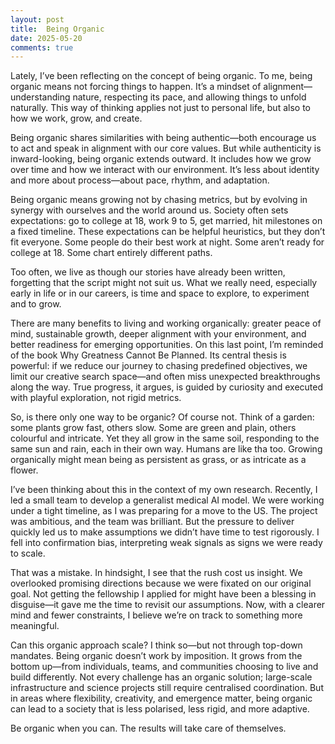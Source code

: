 ```yaml
---
layout: post
title:  Being Organic
date: 2025-05-20
comments: true
---
```


Lately, I’ve been reflecting on the concept of being organic. To me, being organic means not forcing things to happen. It’s a mindset of alignment—understanding nature, respecting its pace, and allowing things to unfold naturally. This way of thinking applies not just to personal life, but also to how we work, grow, and create.

Being organic shares similarities with being authentic—both encourage us to act and speak in alignment with our core values. But while authenticity is inward-looking, being organic extends outward. It includes how we grow over time and how we interact with our environment. It’s less about identity and more about process—about pace, rhythm, and adaptation.

Being organic means growing not by chasing metrics, but by evolving in synergy with ourselves and the world around us. Society often sets expectations: go to college at 18, work 9 to 5, get married, hit milestones on a fixed timeline. These expectations can be helpful heuristics, but they don’t fit everyone. Some people do their best work at night. Some aren’t ready for college at 18. Some chart entirely different paths.

Too often, we live as though our stories have already been written, forgetting that the script might not suit us. What we really need, especially early in life or in our careers, is time and space to explore,  to experiment and to grow.

There are many benefits to living and working organically: greater peace of mind, sustainable growth, deeper alignment with your environment, and better readiness for emerging opportunities. On this last point, I’m reminded of the book Why Greatness Cannot Be Planned. Its central thesis is powerful: if we reduce our journey to chasing predefined objectives, we limit our creative search space—and often miss unexpected breakthroughs along the way. True progress, it argues, is guided by curiosity and executed with playful exploration, not rigid metrics.

So, is there only one way to be organic? Of course not. Think of a garden: some plants grow fast, others slow. Some are green and plain, others colourful and intricate. Yet they all grow in the same soil, responding to the same sun and rain, each in their own way. Humans are like tha too. Growing organically might mean being as persistent as grass, or as intricate as a flower.

I’ve been thinking about this in the context of my own research. Recently, I led a small team to develop a generalist medical AI model. We were working under a tight timeline, as I was preparing for a move to the US. The project was ambitious, and the team was brilliant. But the pressure to deliver quickly led us to make assumptions we didn’t have time to test rigorously. I fell into confirmation bias, interpreting weak signals as signs we were ready to scale.

That was a mistake. In hindsight, I see that the rush cost us insight. We overlooked promising directions because we were fixated on our original goal. Not getting the fellowship I applied for might have been a blessing in disguise—it gave me the time to revisit our assumptions. Now, with a clearer mind and fewer constraints, I believe we’re on track to something more meaningful.

Can this organic approach scale? I think so—but not through top-down mandates. Being organic doesn’t work by imposition. It grows from the bottom up—from individuals, teams, and communities choosing to live and build differently. Not every challenge has an organic solution; large-scale infrastructure and science projects still require centralised coordination. But in areas where flexibility, creativity, and emergence matter, being organic can lead to a society that is less polarised, less rigid, and more adaptive.

Be organic when you can. The results will take care of themselves.
